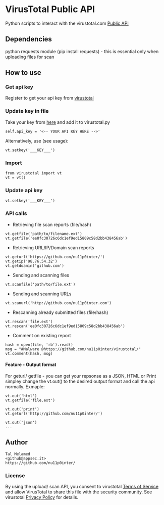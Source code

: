 VirusTotal Public API
==========
Python scripts to interact with the virustotal.com [Public API](https://www.virustotal.com/en/documentation/public-api/)

## Dependencies
python requests module (pip install requests) - this is essential only when uploading files for scan

## How to use
### Get api key
Register to get your api key from [virustotal](https://www.virustotal.com)
### Update key in file
Take your key from [here](https://www.virustotal.com/en/user/appsec/apikey/) and add it to virustotal.py
```
self.api_key = '<-- YOUR API KEY HERE -->'
```
Alternatively, use (see usage): 
```
vt.setkey('___KEY___')
```

### Import 
``` 
from virustotal import vt
vt = vt()
```

### Update api key
```
vt.setkey('___KEY___')
```

### API calls
* Retrieving file scan reports (file/hash)
```
vt.getfile('path/to/filename.ext')
vt.getfile('ee0fc30726c6dc1ef9ed15809c58d2bb438456ab')
```

* Retrieving URL/IP/Domain scan reports
```
vt.geturl('https://github.com/nu11p0inter/')
vt.getip('98.76.54.32')
vt.getdoamin('github.com')
```

* Sending and scanning files
```
vt.scanfile('path/to/file.ext')
```

* Sending and scanning URLs
```
vt.scanurl('http://github.com/nu11p0inter.com')
```

* Rescanning already submitted files (file/hash)
```
vt.rescan('file.ext')
vt.rescan('ee0fc30726c6dc1ef9ed15809c58d2bb438456ab')
```

* Comment on existing report
```
hash = open(file, 'rb').read()
msg = "#Malware @https://github.com/nu11p0inter/virustotal/"
vt.comment(hash, msg)
```

#### Feature - Output format
For geturl/ getfile - you can get your repsonse as a JSON, HTML or Print
simpley change the vt.out() to the desired output format and call the api normally. Exmaple:
```
vt.out('html')
vt.getfile('file.ext')

vt.out('print')
vt.geturl('http://github.com/nu11p0inter/')

vt.out('json')
...
```

## Author
```
Tal Melamed 
<github@appsec.it>
https://github.com/nu11p0inter/
```

### License
By using the upload/ scan API, you consent to virustotal [Terms of Service](https://www.virustotal.com/en/about/terms-of-service/)
and allow VirusTotal to share this file with the security community. See virustotal [Privacy Policy](https://www.virustotal.com/en/about/privacy/) for details.
